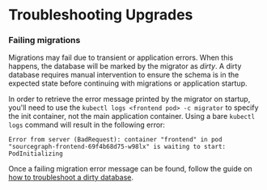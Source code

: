# Troubleshooting Upgrades

### Failing migrations

Migrations may fail due to transient or application errors. When this happens, the database will be marked by the migrator as _dirty_. A dirty database requires manual intervention to ensure the schema is in the expected state before continuing with migrations or application startup.

In order to retrieve the error message printed by the migrator on startup, you'll need to use the `kubectl logs <frontend pod> -c migrator` to specify the init container, not the main application container. Using a bare `kubectl logs` command will result in the following error:

```
Error from server (BadRequest): container "frontend" in pod "sourcegraph-frontend-69f4b68d75-w98lx" is waiting to start: PodInitializing
```

Once a failing migration error message can be found, follow the guide on [how to troubleshoot a dirty database](../../how-to/dirty_database.md).
